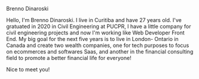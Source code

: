 Brenno Dinaroski

Hello, I'm Brenno Dinaroski. 
I live in Curitiba and have 27 years old. I've gratuated in 2020 in Civil Engineering at PUCPR, I have a little company for civil engineering projects and now I'm working like Web Developer Front End. 
My big goal for the next five years is to live in London- Ontario in Canada and create two wealth companies, one for tech purposes to focus on ecommerces and softwares Saas, and another in the financial consulting field to promote a better financial life for everyone!

Nice to meet you!
